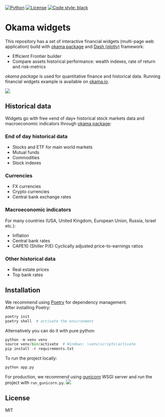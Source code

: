 [![Python](https://img.shields.io/badge/python-v3-brightgreen.svg)](https://www.python.org/)
[![License](https://img.shields.io/pypi/l/okama.svg)](https://opensource.org/licenses/MIT)
[![Code style: black](https://img.shields.io/badge/code%20style-black-000000.svg)](https://github.com/psf/black)

# Okama widgets
This repository has a set of interactive financial widgets (multi-page web application) build with 
[okama package](https://github.com/mbk-dev/okama/) and [Dash (plotly)](https://dash.plotly.com/) framework:

- Efficient Frontier builder
- Compare assets historical performance: wealth indexes, rate of return and risk-metrics

_okama package_ is used for quantitative finance and historical data. 
Running financial widgets example is available on [okama.io](https://okama.io).

![](../images/images/main_page.jpg?raw=true) 
## Historical data
Widgets go with free «end of day» historical stock markets data and macroeconomic indicators through 
[okama package](https://github.com/mbk-dev/okama/):

### End of day historical data

- Stocks and ETF for main world markets
- Mutual funds
- Commodities
- Stock indexes

### Currencies

- FX currencies
- Crypto currencies
- Central bank exchange rates

### Macroeconomic indicators
For many countries (USA, United Kingdom, European Union, Russia, Israel etc.):  

- Inflation
- Central bank rates
- CAPE10 (Shiller P/E) Cyclically adjusted price-to-earnings ratios

### Other historical data

- Real estate prices
- Top bank rates

## Installation
We recommend using [Poetry](https://python-poetry.org/docs/) for dependency management.  
After installing Poetry:
```python
poetry init
poetry shell  # activate the environment
```
Alternatively you can do it with pure python:
```python
python -m venv venv
source venv/bin/activate  # Windows: \venv\scripts\activate
pip install -r requirements.txt
```
To run the project locally:
```python
python app.py
```
For production, we recommend using [gunicorn](https://gunicorn.org/#docs) WSGI server and run the project with `run_gunicorn.py`.
![](../images/images/wealth_indexes.png?raw=true) 
## License

MIT
